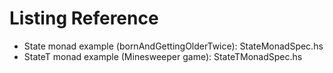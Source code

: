 # Listing Reference



- State monad example (bornAndGettingOlderTwice): StateMonadSpec.hs
- StateT monad example (Minesweeper game): StateTMonadSpec.hs
